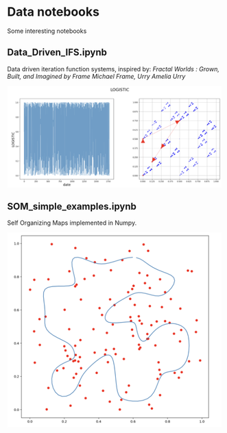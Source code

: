 # Data notebooks
Some interesting notebooks

## Data_Driven_IFS.ipynb
Data driven iteration function systems, inspired by:
_Fractal Worlds : Grown, Built, and Imagined by Frame Michael Frame, Urry Amelia Urry_

<img src="/images/data_driven_ifs.png" width="500"/>


## SOM_simple_examples.ipynb
Self Organizing Maps implemented in Numpy.

<img src="/images/som_loop.png" width="500"/>



